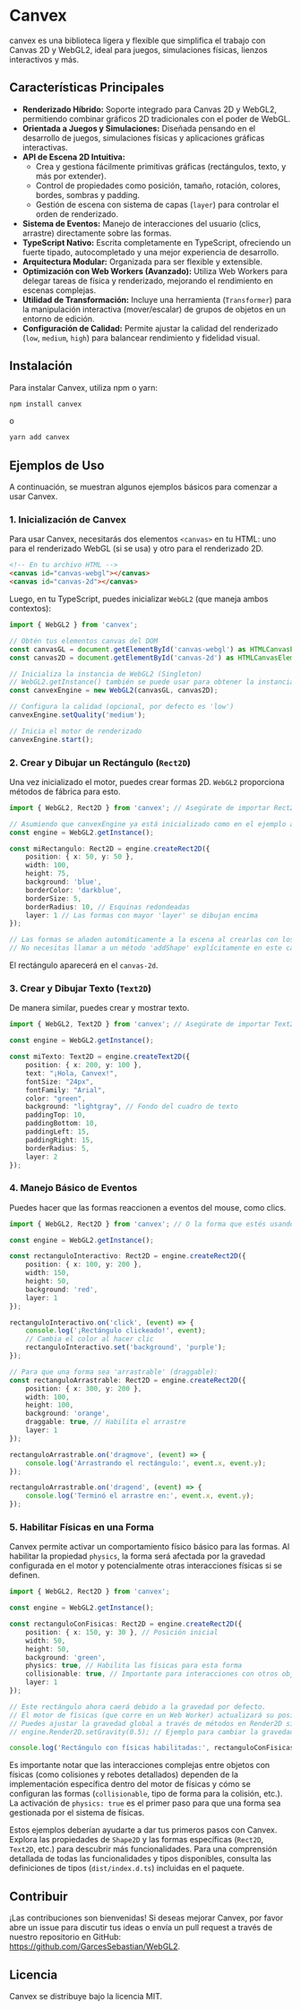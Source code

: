 # Canvex

canvex es una biblioteca ligera y flexible que simplifica el trabajo con Canvas 2D y WebGL2, ideal para juegos, simulaciones físicas, lienzos interactivos y más.

## Características Principales

*   **Renderizado Híbrido:** Soporte integrado para Canvas 2D y WebGL2, permitiendo combinar gráficos 2D tradicionales con el poder de WebGL.
*   **Orientada a Juegos y Simulaciones:** Diseñada pensando en el desarrollo de juegos, simulaciones físicas y aplicaciones gráficas interactivas.
*   **API de Escena 2D Intuitiva:**
    *   Crea y gestiona fácilmente primitivas gráficas (rectángulos, texto, y más por extender).
    *   Control de propiedades como posición, tamaño, rotación, colores, bordes, sombras y padding.
    *   Gestión de escena con sistema de capas (`layer`) para controlar el orden de renderizado.
*   **Sistema de Eventos:** Manejo de interacciones del usuario (clics, arrastre) directamente sobre las formas.
*   **TypeScript Nativo:** Escrita completamente en TypeScript, ofreciendo un fuerte tipado, autocompletado y una mejor experiencia de desarrollo.
*   **Arquitectura Modular:** Organizada para ser flexible y extensible.
*   **Optimización con Web Workers (Avanzado):** Utiliza Web Workers para delegar tareas de física y renderizado, mejorando el rendimiento en escenas complejas.
*   **Utilidad de Transformación:** Incluye una herramienta (`Transformer`) para la manipulación interactiva (mover/escalar) de grupos de objetos en un entorno de edición.
*   **Configuración de Calidad:** Permite ajustar la calidad del renderizado (`low`, `medium`, `high`) para balancear rendimiento y fidelidad visual.

## Instalación

Para instalar Canvex, utiliza npm o yarn:

```bash
npm install canvex
```

o

```bash
yarn add canvex
```

## Ejemplos de Uso

A continuación, se muestran algunos ejemplos básicos para comenzar a usar Canvex.

### 1. Inicialización de Canvex

Para usar Canvex, necesitarás dos elementos `<canvas>` en tu HTML: uno para el renderizado WebGL (si se usa) y otro para el renderizado 2D.

```html
<!-- En tu archivo HTML -->
<canvas id="canvas-webgl"></canvas>
<canvas id="canvas-2d"></canvas>
```

Luego, en tu TypeScript, puedes inicializar `WebGL2` (que maneja ambos contextos):

```typescript
import { WebGL2 } from 'canvex';

// Obtén tus elementos canvas del DOM
const canvasGL = document.getElementById('canvas-webgl') as HTMLCanvasElement;
const canvas2D = document.getElementById('canvas-2d') as HTMLCanvasElement;

// Inicializa la instancia de WebGL2 (Singleton)
// WebGL2.getInstance() también se puede usar para obtener la instancia después de la creación inicial.
const canvexEngine = new WebGL2(canvasGL, canvas2D);

// Configura la calidad (opcional, por defecto es 'low')
canvexEngine.setQuality('medium');

// Inicia el motor de renderizado
canvexEngine.start();
```

### 2. Crear y Dibujar un Rectángulo (`Rect2D`)

Una vez inicializado el motor, puedes crear formas 2D. `WebGL2` proporciona métodos de fábrica para esto.

```typescript
import { WebGL2, Rect2D } from 'canvex'; // Asegúrate de importar Rect2D si lo necesitas para tipado

// Asumiendo que canvexEngine ya está inicializado como en el ejemplo anterior
const engine = WebGL2.getInstance();

const miRectangulo: Rect2D = engine.createRect2D({
    position: { x: 50, y: 50 },
    width: 100,
    height: 75,
    background: 'blue',
    borderColor: 'darkblue',
    borderSize: 5,
    borderRadius: 10, // Esquinas redondeadas
    layer: 1 // Las formas con mayor 'layer' se dibujan encima
});

// Las formas se añaden automáticamente a la escena al crearlas con los métodos de fábrica.
// No necesitas llamar a un método 'addShape' explícitamente en este caso.
```
El rectángulo aparecerá en el `canvas-2d`.

### 3. Crear y Dibujar Texto (`Text2D`)

De manera similar, puedes crear y mostrar texto.

```typescript
import { WebGL2, Text2D } from 'canvex'; // Asegúrate de importar Text2D si lo necesitas para tipado

const engine = WebGL2.getInstance();

const miTexto: Text2D = engine.createText2D({
    position: { x: 200, y: 100 },
    text: "¡Hola, Canvex!",
    fontSize: "24px",
    fontFamily: "Arial",
    color: "green",
    background: "lightgray", // Fondo del cuadro de texto
    paddingTop: 10,
    paddingBottom: 10,
    paddingLeft: 15,
    paddingRight: 15,
    borderRadius: 5,
    layer: 2
});
```

### 4. Manejo Básico de Eventos

Puedes hacer que las formas reaccionen a eventos del mouse, como clics.

```typescript
import { WebGL2, Rect2D } from 'canvex'; // O la forma que estés usando

const engine = WebGL2.getInstance();

const rectanguloInteractivo: Rect2D = engine.createRect2D({
    position: { x: 100, y: 200 },
    width: 150,
    height: 50,
    background: 'red',
    layer: 1
});

rectanguloInteractivo.on('click', (event) => {
    console.log('¡Rectángulo clickeado!', event);
    // Cambia el color al hacer clic
    rectanguloInteractivo.set('background', 'purple');
});

// Para que una forma sea 'arrastrable' (draggable):
const rectanguloArrastrable: Rect2D = engine.createRect2D({
    position: { x: 300, y: 200 },
    width: 100,
    height: 100,
    background: 'orange',
    draggable: true, // Habilita el arrastre
    layer: 1
});

rectanguloArrastrable.on('dragmove', (event) => {
    console.log('Arrastrando el rectángulo:', event.x, event.y);
});

rectanguloArrastrable.on('dragend', (event) => {
    console.log('Terminó el arrastre en:', event.x, event.y);
});
```

### 5. Habilitar Físicas en una Forma

Canvex permite activar un comportamiento físico básico para las formas. Al habilitar la propiedad `physics`, la forma será afectada por la gravedad configurada en el motor y potencialmente otras interacciones físicas si se definen.

```typescript
import { WebGL2, Rect2D } from 'canvex';

const engine = WebGL2.getInstance();

const rectanguloConFisicas: Rect2D = engine.createRect2D({
    position: { x: 150, y: 30 }, // Posición inicial
    width: 50,
    height: 50,
    background: 'green',
    physics: true, // Habilita las físicas para esta forma
    collisionable: true, // Importante para interacciones con otros objetos y límites (si implementado)
    layer: 1
});

// Este rectángulo ahora caerá debido a la gravedad por defecto.
// El motor de físicas (que corre en un Web Worker) actualizará su posición.
// Puedes ajustar la gravedad global a través de métodos en Render2D si es necesario.
// engine.Render2D.setGravity(0.5); // Ejemplo para cambiar la gravedad

console.log('Rectángulo con físicas habilitadas:', rectanguloConFisicas);
```
Es importante notar que las interacciones complejas entre objetos con físicas (como colisiones y rebotes detallados) dependen de la implementación específica dentro del motor de físicas y cómo se configuran las formas (`collisionable`, tipo de forma para la colisión, etc.). La activación de `physics: true` es el primer paso para que una forma sea gestionada por el sistema de físicas.

Estos ejemplos deberían ayudarte a dar tus primeros pasos con Canvex. Explora las propiedades de `Shape2D` y las formas específicas (`Rect2D`, `Text2D`, etc.) para descubrir más funcionalidades. Para una comprensión detallada de todas las funcionalidades y tipos disponibles, consulta las definiciones de tipos (`dist/index.d.ts`) incluidas en el paquete.

## Contribuir

¡Las contribuciones son bienvenidas! Si deseas mejorar Canvex, por favor abre un issue para discutir tus ideas o envía un pull request a través de nuestro repositorio en GitHub: https://github.com/GarcesSebastian/WebGL2.

## Licencia

Canvex se distribuye bajo la licencia MIT.